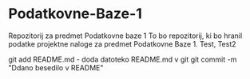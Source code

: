 # Podatkovne-Baze-1
Repozitorij za predmet Podatkovne baze 1
To bo repozitorij, ki bo hranil podatke projektne naloge za predmet Podatkovne Baze 1.
Test, Test2

git add README.md - doda datoteko README.md v git
git commit -m "Ddano besedilo v README"